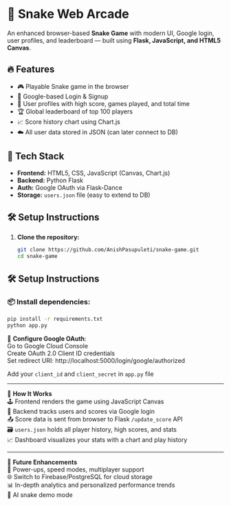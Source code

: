 # 🐍 Snake Web Arcade

An enhanced browser-based **Snake Game** with modern UI, Google login, user profiles, and leaderboard — built using **Flask, JavaScript, and HTML5 Canvas**.
 
## 🔥 Features 
 
- 🎮 Playable Snake game in the browser  
- 👤 Google-based Login & Signup  
- 🧾 User profiles with high score, games played, and total time   
- 🏆 Global leaderboard of top 100 players   
- 📈 Score history chart using Chart.js  
- ☁️ All user data stored in JSON (can later connect to DB)   

## 🚀 Tech Stack

- **Frontend:** HTML5, CSS, JavaScript (Canvas, Chart.js)  
- **Backend:** Python Flask  
- **Auth:** Google OAuth via Flask-Dance  
- **Storage:** `users.json` file (easy to extend to DB)  

## 🛠️ Setup Instructions

1. **Clone the repository:**
   ```bash
   git clone https://github.com/AnishPasupuleti/snake-game.git
   cd snake-game


## 🛠️ Setup Instructions

### 📦 Install dependencies:
```bash
pip install -r requirements.txt
python app.py
 ```

🔐 **Configure Google OAuth**:  
Go to Google Cloud Console  
Create OAuth 2.0 Client ID credentials  
Set redirect URI:  http://localhost:5000/login/google/authorized

Add your `client_id` and `client_secret` in `app.py` file  

---

🧠 **How It Works**  
🕹️ Frontend renders the game using JavaScript Canvas  
🧠 Backend tracks users and scores via Google login  
📤 Score data is sent from browser to Flask `/update_score` API  
🗃️ `users.json` holds all player history, high scores, and stats  
📈 Dashboard visualizes your stats with a chart and play history  

---

📌 **Future Enhancements**  
🎯 Power-ups, speed modes, multiplayer support  
🌐 Switch to Firebase/PostgreSQL for cloud storage  
📊 In-depth analytics and personalized performance trends  
🧠 AI snake demo mode

